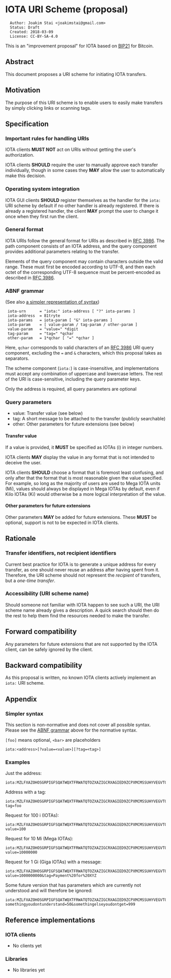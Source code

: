 # IOTA URI Scheme (proposal)

```
  Author: Joakim Stai <joakimstai@gmail.com>
  Status: Draft
  Created: 2018-03-09
  License: CC-BY-SA-4.0
```

This is an "improvement proposal" for IOTA based on [BIP21](https://github.com/bitcoin/bips/blob/master/bip-0021.mediawiki) for Bitcoin.

## Abstract

This document proposes a URI scheme for initiating IOTA transfers.

## Motivation

The purpose of this URI scheme is to enable users to easily make transfers by simply clicking links or scanning tags.

## Specification

### Important rules for handling URIs

IOTA clients **MUST NOT** act on URIs without getting the user's authorization.

IOTA clients **SHOULD** require the user to manually approve each transfer individually, though in some cases they **MAY** allow the user to automatically make this decision.

### Operating system integration

IOTA GUI clients **SHOULD** register themselves as the handler for the `iota:` URI scheme by default if no other handler is already registered. If there is already a registered handler, the client **MAY** prompt the user to change it once when they first run the client.

### General format

IOTA URIs follow the general format for URIs as described in [RFC 3986](https://tools.ietf.org/html/rfc3986). The path component consists of an IOTA address, and the query component provides additional parameters relating to the transfer.

Elements of the query component may contain characters outside the valid range. These must first be encoded according to UTF-8, and then each octet of the corresponding UTF-8 sequence must be percent-encoded as described in [RFC 3986](https://tools.ietf.org/html/rfc3986).

### ABNF grammar

(See also [a simpler representation of syntax](#Simpler_syntax))

```
 iota-urn      = "iota:" iota-address [ "?" iota-params ]
 iota-address  = 81tryte
 iota-params   = iota-param [ "&" iota-params ]
 iota-param    = [ value-param / tag-param / other-param ]
 value-param   = "value=" *digit
 tag-param     = "tag=" *qchar
 other-param   = 1*qchar [ "=" *qchar ]
```

Here, `qchar` corresponds to valid characters of an [RFC 3986](https://tools.ietf.org/html/rfc3986) URI query component, excluding the `=` and `&` characters, which this proposal takes as separators.

The scheme component (`iota:`) is case-insensitive, and implementations must accept any combination of uppercase and lowercase letters. The rest of the URI is case-sensitive, including the query parameter keys.

Only the address is required, all query parameters are optional

### Query parameters

- value: Transfer value (see below)
- tag: A short message to be attached to the transfer (publicly searchable)
- other: Other parameters for future extensions (see below)

#### Transfer value

If a value is provided, it **MUST** be specified as IOTAs (i) in integer numbers.

IOTA clients **MAY** display the value in any format that is not intended to deceive the user.

IOTA clients **SHOULD** choose a format that is foremost least confusing, and only after that the format that is most reasonable given the value specified.
For example, so long as the majority of users are used to Mega IOTA units (Mi), values should always be displayed in Mega IOTAs by default, even if Kilo IOTAs (Ki) would otherwise be a more logical interpretation of the value.

#### Other parameters for future extensions

Other parameters **MAY** be added for future extensions. These **MUST** be optional, support is not to be expected in IOTA clients.

## Rationale

### Transfer identifiers, not recipient identifiers

Current best practice for IOTA is to generate a unique address for every transfer, as one should never reuse an address after having spent from it.
Therefore, the URI scheme should not represent the _recipient_ of transfers, but a _one-time transfer_.

### Accessibility (URI scheme name)

Should someone not familiar with IOTA happen to see such a URI, the URI scheme name already gives a description.
A quick search should then do the rest to help them find the resources needed to make the transfer.

## Forward compatibility

Any parameters for future extensions that are not supported by the IOTA client, can be safely ignored by the client.

## Backward compatibility

As this proposal is written, no known IOTA clients actively implement an `iota:` URI scheme.

## Appendix

### Simpler syntax

This section is non-normative and does not cover all possible syntax.
Please see the [ABNF grammar](#ABNF_grammar) above for the normative syntax.

`[foo]` means optional, `<bar>` are placeholders

```
iota:<address>[?value=<value>][?tag=<tag>]
```

### Examples

Just the address:

    iota:MZLFXAZOHOSGRPIGFSQATWQXTFRWATQTOZXAZIGCRXAGIED9ZCPXMCMSSUHYVEGVTOILQMAD9VZIV9PJCHCCO9YMIW

Address with a tag:

    iota:MZLFXAZOHOSGRPIGFSQATWQXTFRWATQTOZXAZIGCRXAGIED9ZCPXMCMSSUHYVEGVTOILQMAD9VZIV9PJCHCCO9YMIW?tag=foo

Request for 100 i (IOTAs):

    iota:MZLFXAZOHOSGRPIGFSQATWQXTFRWATQTOZXAZIGCRXAGIED9ZCPXMCMSSUHYVEGVTOILQMAD9VZIV9PJCHCCO9YMIW?value=100

Request for 10 Mi (Mega IOTAs):

    iota:MZLFXAZOHOSGRPIGFSQATWQXTFRWATQTOZXAZIGCRXAGIED9ZCPXMCMSSUHYVEGVTOILQMAD9VZIV9PJCHCCO9YMIW?value=10000000

Request for 1 Gi (Giga IOTAs) with a message:

    iota:MZLFXAZOHOSGRPIGFSQATWQXTFRWATQTOZXAZIGCRXAGIED9ZCPXMCMSSUHYVEGVTOILQMAD9VZIV9PJCHCCO9YMIW?value=1000000000&tag=Payment%20for%20XYZ

Some future version that has parameters which are currently not understood and will therefore be ignored:

    iota:MZLFXAZOHOSGRPIGFSQATWQXTFRWATQTOZXAZIGCRXAGIED9ZCPXMCMSSUHYVEGVTOILQMAD9VZIV9PJCHCCO9YMIW?somethingyoudontunderstand=50&somethingelseyoudontget=999

## Reference implementations

### IOTA clients

* No clients yet

### Libraries

* No libraries yet
